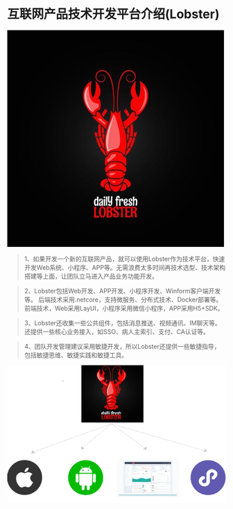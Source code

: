 # 互联网产品技术开发平台介绍(Lobster)

![Lobster](images/lobsterlogo.jpg)

> 1、如果开发一个新的互联网产品，就可以使用Lobster作为技术平台，快速开发Web系统、小程序、APP等。无需浪费太多时间再技术选型、技术架构搭建等上面，让团队立马进入产品业务功能开发。

> 2、Lobster包括Web开发、APP开发、小程序开发、Winform客户端开发等。
后端技术采用.netcore，支持微服务、分布式技术、Docker部署等。
前端技术，Web采用LayUI，小程序采用微信小程序，APP采用H5+SDK。

> 3、Lobster还收集一些公共组件，包括消息推送、视频通讯、IM聊天等。还提供一些核心业务接入，如SSO、病人主索引、支付、CA认证等。

> 4、团队开发管理建议采用敏捷开发，所以Lobster还提供一些敏捷指导，包括敏捷思维、敏捷实践和敏捷工具。

![Lobster](images/shuoming.png)
